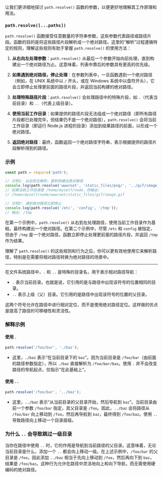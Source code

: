 让我们更详细地探讨 `path.resolve()` 函数的参数，以便更好地理解其工作原理和用法。

### `path.resolve([...paths])`

`path.resolve()` 函数接受任意数量的字符串参数，这些参数代表路径或路径片段。函数的目的是将这些路径片段解析成一个绝对路径。这里的“解析”过程遵循特定的规则，理解这些规则有助于掌握 `path.resolve()` 的使用方法：

1. **从右向左处理参数**：`path.resolve()` 从最后一个参数开始向前处理，直到构建出一个绝对路径为止。这意味着，列表中靠后的参数具有更高的优先级。

2. **如果遇到绝对路径，停止处理**：在参数列表中，一旦函数遇到一个绝对路径（例如，在 UNIX 系统中以 `/` 开头，或在 Windows 系统中以盘符开头），它会立即停止处理更前面的路径片段，并返回当前构建的绝对路径。

3. **处理特殊路径片段**：`path.resolve()` 会处理路径中的特殊片段，如 `.`（代表当前目录）和 `..`（代表上级目录）。

4. **使用当前工作目录**：如果提供的路径片段无法组成一个绝对路径（即所有路径片段都已处理完毕，但结果仍不是一个绝对路径），`path.resolve()` 会将当前工作目录（即运行 Node.js 进程的目录）添加到结果路径的前面，以形成一个绝对路径。

5. **返回绝对路径**：最终，函数返回一个绝对路径字符串，表示根据提供的路径片段解析得到的路径。

### 示例

```javascript
const path = require('path');

// 示例1: 从右到左解析，直到构建出绝对路径
console.log(path.resolve('wwwroot', 'static_files/png/', '../gif/image.gif'));
// 如果当前工作目录是 /home/myself/node，则输出:
// /home/myself/node/wwwroot/static_files/gif/image.gif

// 示例2: 遇到绝对路径立即停止
console.log(path.resolve('/etc', 'config', '/tmp'));
// 输出: /tmp
```

在第一个示例中，`path.resolve()` 从右到左处理路径，使用当前工作目录作为基础，最终构建出一个绝对路径。在第二个示例中，尽管 `/etc` 和 `config` 被指定，但由于 `/tmp` 是一个绝对路径，函数立即停止处理更前面的路径片段，并返回 `/tmp` 作为结果。

理解了 `path.resolve()` 的这些规则和行为之后，你可以更有效地使用它来解析路径，特别是在需要将相对路径转换为绝对路径的场景中。

***
在文件系统路径中，`.` 和 `..` 是特殊的目录名，用于表示相对路径导航：

- `.` 表示当前目录。也就是说，它引用的是与路径中出现该符号的位置相同的目录。
- `..` 表示上级（父）目录。它引用的是路径中出现该符号的位置的父目录。

这两个符号允许在路径中进行相对定位，而不是使用绝对路径定位。这样做的优点是提高了路径的可移植性和灵活性。

### 解释示例

#### 使用 `.`

```javascript
path.resolve('/foo/bar', './baz');
```

- 这里，`./baz` 表示“在当前目录下的 `baz`”。因为当前目录是 `/foo/bar`（由前面的路径参数指定），所以 `./baz` 直接解析为 `/foo/bar/baz`。使用 `.` 并不会改变路径的导航起点，仅指示“在此基础上”。

#### 使用 `..`

```javascript
path.resolve('/foo/bar', '../baz');
```

- 这里，`../baz` 表示“从当前目录的父目录开始，然后导航到 `baz`”。当前目录由前一个参数 `/foo/bar` 指定，其父目录是 `/foo`。因此，`../baz` 会将路径从 `/foo/bar` 向上移动到 `/foo`，然后再导航到 `baz`，最终得到 `/foo/baz`。使用 `..` 导致路径向上移动一个目录层级。

### 为什么 `..` 会导致跳过一级目录

当你在路径中使用 `..` 时，它的作用是导航到当前路径的父目录。这意味着，无论当前目录是什么，添加一个 `..` 都会向上移动一级。在上述示例中，`/foo/bar` 的父目录是 `/foo`，因此添加 `../baz` 相当于先向上移动到 `/foo`，然后再向下到 `baz`，结果是 `/foo/baz`。这种行为允许在路径中灵活地向上和向下导航，而无需使用硬编码的绝对路径。